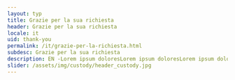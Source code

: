 ```yaml
---
layout: typ
title: Grazie per la sua richiesta
header: Grazie per la sua richiesta
locale: it
uid: thank-you
permalink: /it/grazie-per-la-richiesta.html
subdesc: Grazie per la sua richiesta
description: EN -Lorem ipsum doloresLorem ipsum doloresLorem ipsum doloresLorem ipsum doloresLorem ipsum doloresLorem ipsum doloresLorem ipsum doloresLorem ipsum doloresLorem ipsum doloresLorem ipsum doloresLorem ipsum doloresLorem ipsum doloresLorem ipsum doloresLorem ipsum doloresLorem ipsum doloresLorem ipsum doloresLorem ipsum dolores
slider: /assets/img/custody/header_custody.jpg
---
```


